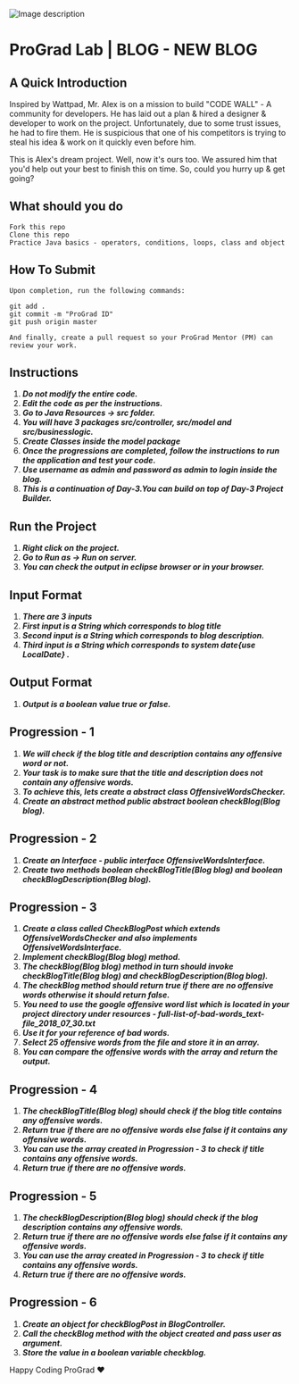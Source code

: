 ![Image description](https://i1.faceprep.in/ProGrad/face-logo-resized.png)

# ProGrad Lab | BLOG - NEW BLOG

## A Quick Introduction

Inspired by Wattpad, Mr. Alex is on a mission to build "CODE WALL" - A community for developers. He has laid out a plan & hired a designer & developer to work on the project. Unfortunately, due to some trust issues, he had to fire them. He is suspicious that one of his competitors is trying to steal his idea & work on it quickly even before him. 

This is Alex's dream project. Well, now it's ours too. We assured him that you'd help out your best to finish this on time. So, could you hurry up & get going?

## What should you do
```
Fork this repo
Clone this repo
Practice Java basics - operators, conditions, loops, class and object
```

## How To Submit
```
Upon completion, run the following commands:

git add .
git commit -m "ProGrad ID"
git push origin master

And finally, create a pull request so your ProGrad Mentor (PM) can review your work.
```

## Instructions

1. ***Do not modify the entire code.***
2. ***Edit the code as per the instructions.***
3. ***Go to Java Resources -> src folder.***
4. ***You will have 3 packages src/controller, src/model and src/businesslogic.***
5. ***Create Classes inside the model package***
6. ***Once the progressions are completed, follow the instructions to run the application and test your code.***
7. ***Use username as admin and password as admin to login inside the blog.***
8. ***This is a continuation of Day-3.You can build on top of Day-3 Project Builder.***
 
## Run the Project
1. ***Right click on the project.***
2. ***Go to Run as -> Run on server.***
3. ***You can check the output in eclipse browser or in your browser.***

## Input Format
1. ***There are 3 inputs***
2. ***First input is a String which corresponds to blog title***
3. ***Second input is a String which corresponds to blog description.***
4. ***Third input is a String which corresponds to system date{use LocalDate} .***

## Output Format
1. ***Output is a boolean value true or false.***

## Progression - 1 
1. ***We will check if the blog title and description contains any offensive word or not.***
2. ***Your task is to make sure that the title and description does not contain any offensive words.***
3. ***To achieve this, lets create a abstract class OffensiveWordsChecker.***
4. ***Create an abstract method public abstract boolean checkBlog(Blog blog).***

## Progression - 2
1. ***Create an Interface - public interface OffensiveWordsInterface.***
2. ***Create two methods boolean checkBlogTitle(Blog blog) and boolean checkBlogDescription(Blog blog).***

## Progression - 3
1. ***Create a class called CheckBlogPost which extends OffensiveWordsChecker and also implements OffensiveWordsInterface.***
2. ***Implement checkBlog(Blog blog) method.***
3. ***The checkBlog(Blog blog) method in turn should invoke checkBlogTitle(Blog blog) and checkBlogDescription(Blog blog).***
4. ***The checkBlog method should return true if there are no offensive words otherwise it should return false.***
5. ***You need to use the google offensive word list which is located in your project directory under resources - full-list-of-bad-words_text-file_2018_07_30.txt***
6. ***Use it for your reference of bad words.***
7. ***Select 25 offensive words from the file and store it in an array.***
8. ***You can compare the offensive words with the array and return the output.***

## Progression - 4
1. ***The checkBlogTitle(Blog blog) should check if the blog title contains any offensive words.***
2. ***Return true if there are no offensive words else false if it contains any offensive words.***
3. ***You can use the array created in Progression - 3 to check if title contains any offensive words.***
4. ***Return true if there are no offensive words.***

## Progression - 5
1. ***The checkBlogDescription(Blog blog) should check if the blog description contains any offensive words.***
2. ***Return true if there are no offensive words else false if it contains any offensive words.***
3. ***You can use the array created in Progression - 3 to check if title contains any offensive words.***
4. ***Return true if there are no offensive words.***

## Progression - 6
1. ***Create an object for checkBlogPost in BlogController.***
2. ***Call the checkBlog method with the object created and pass user as argument.***
3. ***Store the value in a boolean variable checkblog.***


Happy Coding ProGrad ❤️

